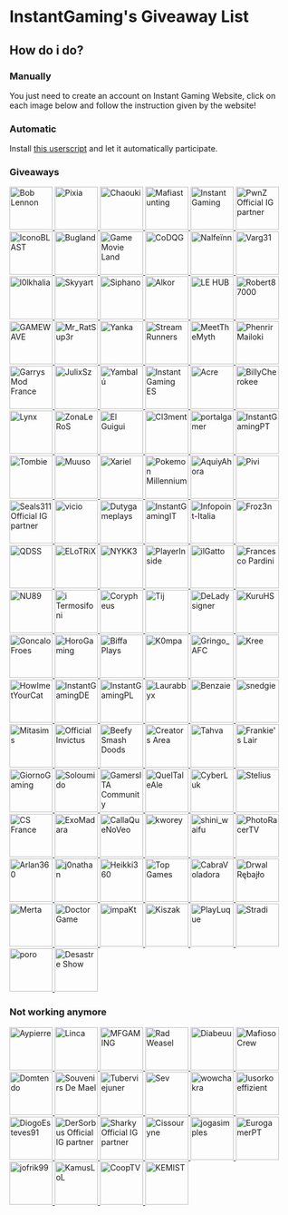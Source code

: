 # InstantGaming's Giveaway List

## How do i do?

### Manually

You just need to create an account on Instant Gaming Website, click on each image below and follow the instruction given by the website!

### Automatic

Install [this userscript](https://github.com/enzomtpYT/InstantGaming-Giveaway-AutoParticipate) and let it automatically participate.

### Giveaways

<p id="giveaways" align="left">
    <a class="giveaway" href="https://www.instant-gaming.com/fr/giveaway/BOBLENNON?igr=enzomtp" target="_blank" rel="noreferrer">
        <img src="https://gaming-cdn.com/images/avatars/12254287-1660306272.jpg" alt="Bob Lennon" width="76" height="76" />
    </a> 
    <a class="giveaway" href="https://www.instant-gaming.com/fr/giveaway/PIXIA?igr=enzomtp" target="_blank" rel="noreferrer">
        <img src="https://gaming-cdn.com/images/avatars/7831487-1561130856.jpg" alt="Pixia" width="76" height="76" />
    </a> 
    <a class="giveaway" href="https://www.instant-gaming.com/fr/giveaway/chaouki?igr=enzomtp" target="_blank" rel="noreferrer">
        <img src="https://gaming-cdn.com/images/avatars/336149-1646325089.jpg" alt="Chaouki" width="76" height="76" />
    </a> 
    <a class="giveaway" href="https://www.instant-gaming.com/fr/giveaway/MAFIASTUNTING?igr=enzomtp" target="_blank" rel="noreferrer">
        <img src="https://gaming-cdn.com/images/avatars/11592735-1594039464.jpg" alt="Mafiastunting" width="76" height="76" />
    </a>
    <a class="giveaway" href="https://www.instant-gaming.com/fr/giveaway/INSTANTGAMING?igr=enzomtp" target="_blank" rel="noreferrer">
        <img src="https://gaming-cdn.com/images/avatars/2700115-1546959181.jpg" alt="Instant Gaming" width="76" height="76" />
    </a> 
    <a class="giveaway" href="https://www.instant-gaming.com/fr/giveaway/SUPREMELEADER?igr=enzomtp" target="_blank" rel="noreferrer">
        <img src="https://gaming-cdn.com/images/avatars/1716955-1681777192.jpg" alt="PwnZ Official IG partner" width="76" height="76" />
    </a> 
    <a class="giveaway" href="https://www.instant-gaming.com/fr/giveaway/ICONOBLAST?igr=enzomtp" target="_blank" rel="noreferrer">
        <img src="https://gaming-cdn.com/images/avatars/173704-1571080323.jpg" alt="IconoBLAST" width="76" height="76" />
    </a> 
    <a class="giveaway" href="https://www.instant-gaming.com/fr/giveaway/bugland?igr=enzomtp" target="_blank" rel="noreferrer">
        <img src="https://gaming-cdn.com/images/avatars/3009082-1540312665.jpg" alt="Bugland" width="76" height="76" />
    </a> 
    <a class="giveaway" href="https://www.instant-gaming.com/fr/giveaway/GAMEMOVIELAND?igr=enzomtp" target="_blank" rel="noreferrer">
        <img src="https://gaming-cdn.com/images/avatars/170629-1547987125.jpg" alt="Game Movie Land" width="76" height="76" />
    </a> 
    <a class="giveaway" href="https://www.instant-gaming.com/fr/giveaway/CODQG?igr=enzomtp" target="_blank" rel="noreferrer">
        <img src="https://gaming-cdn.com/images/avatars/452863-1561392211.jpg" alt="CoDQG" width="76" height="76" />
    </a> 
    <a class="giveaway" href="https://www.instant-gaming.com/fr/giveaway/NALFEINN?igr=enzomtp" target="_blank" rel="noreferrer">
        <img src="https://gaming-cdn.com/images/avatars/2210688-1649113160.jpg" alt="Nalfeïnn" width="76" height="76" />
    </a> 
    <a class="giveaway" href="https://www.instant-gaming.com/fr/giveaway/VARG?igr=enzomtp" target="_blank" rel="noreferrer">
        <img src="https://gaming-cdn.com/images/avatars/5518320-1553640087.jpg" alt="Varg31" width="76" height="76" />
    </a> 
    <a class="giveaway" href="https://www.instant-gaming.com/fr/giveaway/L0LKHALIA?igr=enzomtp" target="_blank" rel="noreferrer">
        <img src="https://gaming-cdn.com/images/avatars/4967993-1592414336.jpg" alt="l0lkhalia" width="76" height="76" />
    </a> 
    <a class="giveaway" href="https://www.instant-gaming.com/fr/giveaway/skyyart?igr=enzomtp" target="_blank" rel="noreferrer">
        <img src="https://gaming-cdn.com/images/avatars/8099122-1564755224.jpg" alt="Skyyart" width="76" height="76" />
    </a> 
    <a class="giveaway" href="https://www.instant-gaming.com/fr/giveaway/SIPHANO?igr=enzomtp" target="_blank" rel="noreferrer">
        <img src="https://gaming-cdn.com/images/avatars/11592640-1594134353.jpg" alt="Siphano" width="76" height="76" />
    </a> 
    <a class="giveaway" href="https://www.instant-gaming.com/fr/giveaway/ALKOR?igr=enzomtp" target="_blank" rel="noreferrer">
        <img src="https://gaming-cdn.com/images/avatars/4684425-1617274240.jpg" alt="Alkor" width="76" height="76" />
    </a> 
    <a class="giveaway" href="https://www.instant-gaming.com/fr/giveaway/SEGMENT?igr=enzomtp" target="_blank" rel="noreferrer">
        <img src="https://gaming-cdn.com/images/avatars/14447951-1677748902.jpg" alt="LE HUB" width="76" height="76" />
    </a> 
    <a class="giveaway" href="https://www.instant-gaming.com/fr/giveaway/ROBERT?igr=enzomtp" target="_blank" rel="noreferrer">
        <img src="https://gaming-cdn.com/images/avatars/765860-1527847205.jpg" alt="Robert87000" width="76" height="76" />
    </a> 
    <a class="giveaway" href="https://www.instant-gaming.com/fr/giveaway/GAMEWAVE?igr=enzomtp" target="_blank" rel="noreferrer">
        <img src="https://gaming-cdn.com/images/avatars/3297504-1554723487.jpg" alt="GAMEWAVE" width="76" height="76" />
    </a> 
    <a class="giveaway" href="https://www.instant-gaming.com/fr/giveaway/RATSUPER?igr=enzomtp" target="_blank" rel="noreferrer">
        <img src="https://gaming-cdn.com/images/avatars/162664-1527173086.jpg" alt="Mr_RatSup3r" width="76" height="76" />
    </a> 
    <a class="giveaway" href="https://www.instant-gaming.com/fr/giveaway/YANKA?igr=enzomtp" target="_blank" rel="noreferrer">
        <img src="https://gaming-cdn.com/images/avatars/17791717-1684537536.jpg" alt="Yanka" width="76" height="76" />
    </a> 
    <a class="giveaway" href="https://www.instant-gaming.com/fr/giveaway/STREAMRUNNERS?igr=enzomtp" target="_blank" rel="noreferrer">
        <img src="https://gaming-cdn.com/images/avatars/15530490-1634564097.jpg" alt="StreamRunners" width="76" height="76" />
    </a> 
    <a class="giveaway" href="https://www.instant-gaming.com/fr/giveaway/MeetTheMyth?igr=enzomtp" target="_blank" rel="noreferrer">
        <img src="https://gaming-cdn.com/images/avatars/911134-1650630244.jpg" alt="MeetTheMyth" width="76" height="76" />
    </a> 
    <a class="giveaway" href="https://www.instant-gaming.com/fr/giveaway/PHENRIR?igr=enzomtp" target="_blank" rel="noreferrer">
        <img src="https://gaming-cdn.com/images/avatars/16050488-1638352180.jpg" alt="Phenrir Mailoki" width="76" height="76" />
    </a> 
    <a class="giveaway" href="https://www.instant-gaming.com/fr/giveaway/GMODFR?igr=enzomtp" target="_blank" rel="noreferrer">
        <img src="https://gaming-cdn.com/images/avatars/15499812-1646775114.jpg" alt="Garrys Mod France" width="76" height="76" />
    </a> 
    <a class="giveaway" href="https://www.instant-gaming.com/fr/giveaway/JULIXSZ?igr=enzomtp" target="_blank" rel="noreferrer">
        <img src="https://gaming-cdn.com/images/avatars/17310739-1649259316.jpg" alt="JulixSz" width="76" height="76" />
    </a> 
    <a class="giveaway" href="https://www.instant-gaming.com/fr/giveaway/YAMBALU?igr=enzomtp" target="_blank" rel="noreferrer">
        <img src="https://gaming-cdn.com/images/avatars/1299958-1667123766.jpg" alt="Yambalú" width="76" height="76" />
    </a> 
    <a class="giveaway" href="https://www.instant-gaming.com/fr/giveaway/INSTANTGAMINGES?igr=enzomtp" target="_blank" rel="noreferrer">
        <img src="https://gaming-cdn.com/images/avatars/825485-1683532505.jpg" alt="Instant Gaming ES" width="76" height="76" />
    </a> 
    <a class="giveaway" href="https://www.instant-gaming.com/fr/giveaway/ACRE?igr=enzomtp" target="_blank" rel="noreferrer">
        <img src="https://gaming-cdn.com/images/avatars/2550652-1614044439.jpg" alt="Acre" width="76" height="76" />
    </a> 
    <a class="giveaway" href="https://www.instant-gaming.com/fr/giveaway/BILLYCHEROKEE?igr=enzomtp" target="_blank" rel="noreferrer">
        <img src="https://gaming-cdn.com/images/avatars/2072378-1604485229.jpg" alt="BillyCherokee" width="76" height="76" />
    </a> 
    <a class="giveaway" href="https://www.instant-gaming.com/fr/giveaway/LYNX?igr=enzomtp" target="_blank" rel="noreferrer">
        <img src="https://gaming-cdn.com/images/avatars/2437583-1659723926.jpg" alt="Lynx" width="76" height="76" />
    </a> 
    <a class="giveaway" href="https://www.instant-gaming.com/fr/giveaway/ZONALEROS?igr=enzomtp" target="_blank" rel="noreferrer">
        <img src="https://gaming-cdn.com/images/avatars/13745456-1614222765.jpg" alt="ZonaLeRoS" width="76" height="76" />
    </a> 
    <a class="giveaway" href="https://www.instant-gaming.com/fr/giveaway/GUIGUI?igr=enzomtp" target="_blank" rel="noreferrer">
        <img src="https://gaming-cdn.com/images/avatars/262337-1647999658.jpg" alt="El Guigui" width="76" height="76" />
    </a> 
    <a class="giveaway" href="https://www.instant-gaming.com/fr/giveaway/PORAID?igr=enzomtp" target="_blank" rel="noreferrer">
        <img src="https://gaming-cdn.com/images/avatars/5324059-1634130045.jpg" alt="Cl3ment" width="76" height="76" />
    </a> 
    <a class="giveaway" href="https://www.instant-gaming.com/fr/giveaway/PORTALGAMER?igr=enzomtp" target="_blank" rel="noreferrer">
        <img src="https://gaming-cdn.com/images/avatars/14576258-1649363215.jpg" alt="portalgamer" width="76" height="76" />
    </a> 
    <a class="giveaway" href="https://www.instant-gaming.com/fr/giveaway/INSTANTGAMINGPT?igr=enzomtp" target="_blank" rel="noreferrer">
        <img src="https://gaming-cdn.com/images/avatars/16693760-1689603180.jpg" alt="InstantGamingPT" width="76" height="76" />
    </a> 
    <a class="giveaway" href="https://www.instant-gaming.com/fr/giveaway/TOMBIE?igr=enzomtp" target="_blank" rel="noreferrer">
        <img src="https://gaming-cdn.com/images/avatars/7276237-1585753188.jpg" alt="Tombie" width="76" height="76" />
    </a> 
    <a class="giveaway" href="https://www.instant-gaming.com/fr/giveaway/muusoo?igr=enzomtp" target="_blank" rel="noreferrer">
        <img src="https://gaming-cdn.com/images/avatars/6107700-1630593332.jpg" alt="Muuso" width="76" height="76" />
    </a> 
    <a class="giveaway" href="https://www.instant-gaming.com/fr/giveaway/xariel?igr=enzomtp" target="_blank" rel="noreferrer">
        <img src="https://gaming-cdn.com/images/avatars/767265-1595434670.jpg" alt="Xariel" width="76" height="76" />
    </a> 
    <a class="giveaway" href="https://www.instant-gaming.com/fr/giveaway/POKEMONMILLENNIUM?igr=enzomtp" target="_blank" rel="noreferrer">
        <img src="https://gaming-cdn.com/images/avatars/8857101-1582127081.jpg" alt="Pokemon Millennium" width="76" height="76"/>
    </a>
    <a class="giveaway" href="https://www.instant-gaming.com/fr/giveaway/AQUIYAHORA?igr=enzomtp" target="_blank" rel="noreferrer">
        <img src="https://gaming-cdn.com/images/avatars/5219782-1581748271.jpg" alt="AquiyAhora" width="76" height="76" />
    </a> 
    <a class="giveaway" href="https://www.instant-gaming.com/fr/giveaway/PIVI?igr=enzomtp" target="_blank" rel="noreferrer">
        <img src="https://gaming-cdn.com/images/avatars/8850456-1573572198.jpg" alt="Pivi" width="76" height="76" />
    </a> 
    <a class="giveaway" href="https://www.instant-gaming.com/fr/giveaway/Seals311?igr=enzomtp" target="_blank" rel="noreferrer">
        <img src="https://gaming-cdn.com/images/avatars/3502745-1617900174.jpg" alt="Seals311 Official IG partner" width="76" height="76" />
    </a> 
    <a class="giveaway" href="https://www.instant-gaming.com/fr/giveaway/vicio?igr=enzomtp" target="_blank" rel="noreferrer">
        <img src="https://gaming-cdn.com/images/avatars/881499-1523615431.jpg" alt="vicio" width="76" height="76" />
    </a> 
    <a class="giveaway" href="https://www.instant-gaming.com/fr/giveaway/dutygameplays?igr=enzomtp" target="_blank" rel="noreferrer">
        <img src="https://gaming-cdn.com/images/avatars/3848254-1561022824.jpg" alt="Dutygameplays" width="76" height="76" />
    </a> 
    <a class="giveaway" href="https://www.instant-gaming.com/fr/giveaway/INSTANTGAMINGITALIA?igr=enzomtp" target="_blank" rel="noreferrer">
        <img src="https://gaming-cdn.com/images/avatars/7534356-1687868492.jpg" alt="InstantGamingIT" width="76" height="76" />
    </a> 
    <a class="giveaway" href="https://www.instant-gaming.com/fr/giveaway/INFOPOINT-ITALIA?igr=enzomtp" target="_blank" rel="noreferrer">
        <img src="https://gaming-cdn.com/images/avatars/5022391-1620639580.jpg" alt="Infopoint-Italia" width="76" height="76" />
    </a> 
    <a class="giveaway" href="https://www.instant-gaming.com/fr/giveaway/FROZ3N?igr=enzomtp" target="_blank" rel="noreferrer">
        <img src="https://gaming-cdn.com/images/avatars/1016668-1682448159.jpg" alt="Froz3n" width="76" height="76" />
    </a> 
    <a class="giveaway" href="https://www.instant-gaming.com/fr/giveaway/QDSS?igr=enzomtp" target="_blank" rel="noreferrer">
        <img src="https://gaming-cdn.com/images/avatars/8851878-1587464483.jpg" alt="QDSS" width="76" height="76" />
    </a> 
    <a class="giveaway" href="https://www.instant-gaming.com/fr/giveaway/ELOTRIX?igr=enzomtp" target="_blank" rel="noreferrer">
        <img src="https://gaming-cdn.com/images/avatars/9351061-1578514985.jpg" alt="ELoTRiX" width="76" height="76" />
    </a> 
    <a class="giveaway" href="https://www.instant-gaming.com/fr/giveaway/NYKK3?igr=enzomtp" target="_blank" rel="noreferrer">
        <img src="https://gaming-cdn.com/images/avatars/560668-1500305390.jpg" alt="NYKK3" width="76" height="76" />
    </a> 
    <a class="giveaway" href="https://www.instant-gaming.com/fr/giveaway/PLAYERINSIDE?igr=enzomtp" target="_blank" rel="noreferrer">
        <img src="https://gaming-cdn.com/images/avatars/1115181-1694833323.jpg" alt="PlayerInside" width="76" height="76" />
    </a> 
    <a class="giveaway" href="https://www.instant-gaming.com/fr/giveaway/ILGATTOSULTUBO?igr=enzomtp" target="_blank" rel="noreferrer">
        <img src="https://gaming-cdn.com/images/avatars/539151-1690300630.jpg" alt="ilGatto" width="76" height="76" />
    </a> 
    <a class="giveaway" href="https://www.instant-gaming.com/fr/giveaway/FRANCESCOPARDINI?igr=enzomtp" target="_blank" rel="noreferrer">
        <img src="https://gaming-cdn.com/images/avatars/9461224-1581008870.jpg" alt="Francesco Pardini" width="76" height="76" />
    </a> 
    <a class="giveaway" href="https://www.instant-gaming.com/fr/giveaway/NU89?igr=enzomtp" target="_blank" rel="noreferrer">
        <img src="https://gaming-cdn.com/images/avatars/3123668-1636629261.jpg" alt="NU89" width="76" height="76" />
    </a> 
    <a class="giveaway" href="https://www.instant-gaming.com/fr/giveaway/ITERMOSIFONI?igr=enzomtp" target="_blank" rel="noreferrer">
        <img src="https://gaming-cdn.com/images/avatars/811973-1557938063.jpg" alt="i Termosifoni" width="76" height="76" />
    </a>
    <a class="giveaway" href="https://www.instant-gaming.com/fr/giveaway/CORYPHEUS?igr=enzomtp" target="_blank" rel="noreferrer">
        <img src="https://gaming-cdn.com/images/avatars/15398397-1632480753.jpg" alt="Corypheus" width="76" height="76" />
    </a> 
    <a class="giveaway" href="https://www.instant-gaming.com/fr/giveaway/THETJI?igr=enzomtp" target="_blank" rel="noreferrer">
        <img src="https://gaming-cdn.com/images/avatars/17123566-1647950384.jpg" alt="Tij" width="76" height="76" />
    </a> 
    <a class="giveaway" href="https://www.instant-gaming.com/fr/giveaway/deladysigner?igr=enzomtp" target="_blank" rel="noreferrer">
        <img src="https://gaming-cdn.com/images/avatars/7761723-1615476784.jpg" alt="DeLadysigner" width="76" height="76" />
    </a> 
    <a class="giveaway" href="https://www.instant-gaming.com/fr/giveaway/KURU?igr=enzomtp" target="_blank" rel="noreferrer">
        <img src="https://gaming-cdn.com/images/avatars/8991415-1574995082.jpg" alt="KuruHS" width="76" height="76" />
    </a> 
    <a class="giveaway" href="https://www.instant-gaming.com/fr/giveaway/GONCALOFROES?igr=enzomtp" target="_blank" rel="noreferrer">
        <img src="https://gaming-cdn.com/images/avatars/15389337-1659363715.jpg" alt="GoncaloFroes" width="76" height="76" />
    </a> 
    <a class="giveaway" href="https://www.instant-gaming.com/fr/giveaway/HOROKUSSA?igr=enzomtp" target="_blank" rel="noreferrer">
        <img src="https://gaming-cdn.com/images/avatars/6407964-1698913270.jpg" alt="HoroGaming" width="76" height="76" />
    </a> 
    <a class="giveaway" href="https://www.instant-gaming.com/fr/giveaway/biffa?igr=enzomtp" target="_blank" rel="noreferrer">
        <img src="https://gaming-cdn.com/images/avatars/21867230-1698315461.jpg" alt="Biffa Plays" width="76" height="76" />
    </a> 
    <a class="giveaway" href="https://www.instant-gaming.com/fr/giveaway/K0MPA?igr=enzomtp" target="_blank" rel="noreferrer">
        <img src="https://gaming-cdn.com/images/avatars/17310536-1649317648.jpg" alt="K0mpa" width="76" height="76" />
    </a> 
    <a class="giveaway" href="https://www.instant-gaming.com/fr/giveaway/gringo_afc?igr=enzomtp" target="_blank" rel="noreferrer">
        <img src="https://gaming-cdn.com/images/avatars/22129526-1698161352.jpg" alt="Gringo_AFC" width="76" height="76" />
    </a> 
    <a class="giveaway" href="https://www.instant-gaming.com/fr/giveaway/kree?igr=enzomtp" target="_blank" rel="noreferrer">
        <img src="https://gaming-cdn.com/images/avatars/21152867-1689094777.jpg" alt="Kree" width="76" height="76" />
    </a> 
    <a class="giveaway" href="https://www.instant-gaming.com/fr/giveaway/howimetyourcat?igr=enzomtp" target="_blank" rel="noreferrer">
        <img src="https://gaming-cdn.com/images/avatars/2761556-1681806334.jpg" alt="HowImetYourCat" width="76" height="76" />
    </a> 
    <a class="giveaway" href="https://www.instant-gaming.com/fr/giveaway/instantgamingde?igr=enzomtp" target="_blank" rel="noreferrer">
        <img src="https://gaming-cdn.com/images/avatars/2700115-1699892940.jpg" alt="InstantGamingDE" width="76" height="76" />
    </a> 
    <a class="giveaway" href="https://www.instant-gaming.com/fr/giveaway/INSTANTGAMINGPL?igr=enzomtp" target="_blank" rel="noreferrer">
        <img src="https://gaming-cdn.com/images/avatars/2700115-1699892940.jpg" alt="InstantGamingPL" width="76" height="76" />
    </a> 
    <a class="giveaway" href="https://www.instant-gaming.com/fr/giveaway/laurabbyx?igr=enzomtp" target="_blank" rel="noreferrer">
        <img src="https://gaming-cdn.com/images/avatars/23659673-1710786509.jpg" alt="Laurabbyx" width="76" height="76" />
    </a> 
    <a class="giveaway" href="https://www.instant-gaming.com/fr/giveaway/benzaie?igr=enzomtp" target="_blank" rel="noreferrer">
        <img src="https://gaming-cdn.com/images/avatars/22690348-1706715875.jpg" alt="Benzaie" width="76" height="76" />
    </a> 
    <a class="giveaway" href="https://www.instant-gaming.com/en/giveaway/snedgie?igr=enzomtp" target="_blank" rel="noreferrer">
        <img src="https://gaming-cdn.com/images/avatars/23507458-1709662317.jpg" alt="snedgie" width="76" height="76" />
    </a> 
    <a class="giveaway" href="https://www.instant-gaming.com/en/giveaway/mitasims?igr=enzomtp" target="_blank" rel="noreferrer">
        <img src="https://gaming-cdn.com/images/avatars/20860359-1685554038.jpg" alt="Mitasims" width="76" height="76" />
    </a>
    <a class="giveaway" href="https://www.instant-gaming.com/en/giveaway/officialinvictus?igr=enzomtp" target="_blank" rel="noreferrer">
        <img src="https://gaming-cdn.com/images/avatars/21241269-1689851267.jpg" alt="Official Invictus" width="76" height="76" />
    </a>
    <a class="giveaway" href="https://www.instant-gaming.com/en/giveaway/beefysmashdoods?igr=enzomtp" target="_blank" rel="noreferrer">
        <img src="https://gaming-cdn.com/images/avatars/23538384-1709550106.jpg" alt="Beefy Smash Doods" width="76" height="76" />
    </a>
    <a class="giveaway" href="https://www.instant-gaming.com/fr/giveaway/GCA?igr=enzomtp" target="_blank" rel="noreferrer">
        <img src="https://gaming-cdn.com/images/avatars/3773947-1698238052.jpg" alt="Creators Area" width="76" height="76" />
    </a>
    <a class="giveaway" href="https://www.instant-gaming.com/it/giveaway/tahva?igr=enzomtp" target="_blank" rel="noreferrer">
        <img src="https://gaming-cdn.com/images/avatars/10646155-1708975800.jpg" alt="Tahva" width="76" height="76" />
    </a>
    <a class="giveaway" href="https://www.instant-gaming.com/it/giveaway/frankieslair?igr=enzomtp" target="_blank" rel="noreferrer">
        <img src="https://gaming-cdn.com/images/avatars/23820479-1712567596.jpg" alt="Frankie's Lair" width="76" height="76" />
    </a>
    <a class="giveaway" href="https://www.instant-gaming.com/it/giveaway/GIORNOGAMING?igr=enzomtp" target="_blank" rel="noreferrer">
        <img src="https://gaming-cdn.com/images/avatars/4011018-1561985872.jpg" alt="GiornoGaming" width="76" height="76" />
    </a>
    <a class="giveaway" href="https://www.instant-gaming.com/it/giveaway/SOLOUMIDO?igr=enzomtp" target="_blank" rel="noreferrer">
        <img src="https://gaming-cdn.com/images/avatars/12543134-1662069422.jpg" alt="Soloumido" width="76" height="76" />
    </a>
    <a class="giveaway" href="https://www.instant-gaming.com/it/giveaway/GAMERSITACOMMUNITY?igr=enzomtp" target="_blank" rel="noreferrer">
        <img src="https://gaming-cdn.com/images/avatars/11758153-1595930018.jpg" alt="GamersITA Community" width="76" height="76" />
    </a>
    <a class="giveaway" href="https://www.instant-gaming.com/it/giveaway/queltaleale?igr=enzomtp" target="_blank" rel="noreferrer">
        <img src="https://gaming-cdn.com/images/avatars/857289-1687160343.jpg" alt="QuelTaleAle" width="76" height="76" />
    </a>
    <a class="giveaway" href="https://www.instant-gaming.com/it/giveaway/CYBERLUK?igr=enzomtp" target="_blank" rel="noreferrer">
        <img src="https://gaming-cdn.com/images/avatars/9983452-1617873810.jpg" alt="CyberLuk" width="76" height="76" />
    </a>
    <a class="giveaway" href="https://www.instant-gaming.com/fr/giveaway/STELIUS?igr=enzomtp" target="_blank" rel="noreferrer">
        <img src="https://gaming-cdn.com/images/avatars/6294915-1637162339.jpg" alt="Stelius" width="76" height="76" />
    </a>
    <a class="giveaway" href="https://www.instant-gaming.com/fr/giveaway/CSGOFR?igr=enzomtp" target="_blank" rel="noreferrer">
        <img src="https://gaming-cdn.com/images/avatars/1994535-1695849965.jpg" alt="CS France" width="76" height="76" />
    </a>
    <a class="giveaway" href="https://www.instant-gaming.com/fr/giveaway/EXOMADARA?igr=enzomtp" target="_blank" rel="noreferrer">
        <img src="https://gaming-cdn.com/images/avatars/859995-1693223960.jpg" alt="ExoMadara" width="76" height="76" />
    </a>
    <a class="giveaway" href="https://www.instant-gaming.com/es/giveaway/CALLAQUENOVEO?igr=enzomtp" target="_blank" rel="noreferrer">
        <img src="https://gaming-cdn.com/images/avatars/18994389-1692445235.jpg" alt="CallaQueNoVeo" width="76" height="76" />
    </a>
    <a class="giveaway" href="https://www.instant-gaming.com/pt/giveaway/KWOREY?igr=enzomtp" target="_blank" rel="noreferrer">
        <img src="https://gaming-cdn.com/images/avatars/1599623-1603853393.jpg" alt="kworey" width="76" height="76" />
    </a>
    <a class="giveaway" href="https://www.instant-gaming.com/pl/giveaway/shiniwaifu?igr=enzomtp" target="_blank" rel="noreferrer">
        <img src="https://gaming-cdn.com/images/avatars/23961129-1715698096.jpg" alt="shini_waifu" width="76" height="76" />
    </a>
    <a class="giveaway" href="https://www.instant-gaming.com/es/giveaway/PHOTORACERTV?igr=enzomtp" target="_blank" rel="noreferrer">
        <img src="https://gaming-cdn.com/images/avatars/11519077-1621966067.jpg" alt="PhotoRacerTV" width="76" height="76" />
    </a>
    <a class="giveaway" href="https://www.instant-gaming.com/es/giveaway/ARLAN360?igr=enzomtp" target="_blank" rel="noreferrer">
        <img src="https://gaming-cdn.com/images/avatars/19166590-1670176579.jpg" alt="Arlan360" width="76" height="76" />
    </a>
    <a class="giveaway" href="https://www.instant-gaming.com/fr/giveaway/j0nathan?igr=enzomtp" target="_blank" rel="noreferrer">
        <img src="https://gaming-cdn.com/images/avatars/32491-1612461730.jpg" alt="j0nathan" width="76" height="76" />
    </a>
    <a class="giveaway" href="https://www.instant-gaming.com/es/giveaway/HEIKKI360?igr=enzomtp" target="_blank" rel="noreferrer">
        <img src="https://gaming-cdn.com/images/avatars/7276336-1553876546.jpg" alt="Heikki360" width="76" height="76" />
    </a>
    <a class="giveaway" href="https://www.instant-gaming.com/it/giveaway/topgames?igr=enzomtp" target="_blank" rel="noreferrer">
        <img src="https://gaming-cdn.com/images/avatars/3694635-1636126807.jpg" alt="Top Games" width="76" height="76" />
    </a>
    <a class="giveaway" href="https://www.instant-gaming.com/es/giveaway/CABRAVOLADORA?igr=enzomtp" target="_blank" rel="noreferrer">
        <img src="https://gaming-cdn.com/images/avatars/367168-1463061235.jpg" alt="CabraVoladora" width="76" height="76" />
    </a>
    <a class="giveaway" href="https://www.instant-gaming.com/pl/giveaway/DRWAL?igr=enzomtp" target="_blank" rel="noreferrer">
        <img src="https://gaming-cdn.com/images/avatars/16373643-1644843063.jpg" alt="Drwal Rębajło" width="76" height="76" />
    </a>
    <a class="giveaway" href="https://www.instant-gaming.com/pl/giveaway/MERTA?igr=enzomtp" target="_blank" rel="noreferrer">
        <img src="https://gaming-cdn.com/images/avatars/16704111-1643815283.jpg" alt="Merta" width="76" height="76" />
    </a>
    <a class="giveaway" href="https://www.instant-gaming.com/it/giveaway/doctorgame?igr=enzomtp" target="_blank" rel="noreferrer">
        <img src="https://gaming-cdn.com/images/avatars/23916965-1713908032.jpg" alt="Doctor Game" width="76" height="76" />
    </a>
    <a class="giveaway" href="https://www.instant-gaming.com/en/giveaway/IMPAKT?igr=enzomtp" target="_blank" rel="noreferrer">
        <img src="https://gaming-cdn.com/images/avatars/9828884-1649672897.jpg" alt="impaKt" width="76" height="76" />
    </a>
    <a class="giveaway" href="https://www.instant-gaming.com/pl/giveaway/kiszak?igr=enzomtp" target="_blank" rel="noreferrer">
        <img src="https://gaming-cdn.com/images/avatars/16472848-1693834365.jpg" alt="Kiszak" width="76" height="76" />
    </a>
    <a class="giveaway" href="https://www.instant-gaming.com/pt/giveaway/playluque?igr=enzomtp" target="_blank" rel="noreferrer">
        <img src="https://gaming-cdn.com/images/avatars/21036547-1687441412.jpg" alt="PlayLuque" width="76" height="76" />
    </a>
    <a class="giveaway" href="https://www.instant-gaming.com/es/giveaway/STRADI?igr=enzomtp" target="_blank" rel="noreferrer">
        <img src="https://gaming-cdn.com/images/avatars/2544880-1691670477.jpg" alt="Stradi" width="76" height="76" />
    </a>
    <a class="giveaway" href="https://www.instant-gaming.com/it/giveaway/poro?igr=enzomtp" target="_blank" rel="noreferrer">
        <img src="https://gaming-cdn.com/images/avatars/24150014-1715595420.jpg" alt="poro" width="76" height="76" />
    </a>
    <a class="giveaway" href="https://www.instant-gaming.com/fr/giveaway/DESASTRESHOW?igr=enzomtp" target="_blank" rel="noreferrer">
        <img src="https://gaming-cdn.com/images/avatars/1897045-1617093992.jpg" alt="Desastre Show" width="76" height="76" />
    </a>
</p>

### Not working anymore

<p align="left">
    <a class="giveaway" href="https://www.instant-gaming.com/fr/giveaway/AYPIERRE?igr=enzomtp" target="_blank" rel="noreferrer">
        <img src="https://gaming-cdn.com/images/avatars/11592592-1594037728.jpg" alt="Aypierre" width="76" height="76" />
    </a>
    <a class="giveaway" href="https://www.instant-gaming.com/fr/giveaway/linca?igr=enzomtp" target="_blank" rel="noreferrer">
        <img src="https://gaming-cdn.com/images/avatars/19908306-1688124711.jpg" alt="Linca" width="76" height="76" />
    </a>
    <a class="giveaway" href="https://www.instant-gaming.com/fr/giveaway/MFGAMING?igr=enzomtp" target="_blank" rel="noreferrer">
        <img src="https://gaming-cdn.com/images/avatars/17307721-1649242244.jpg" alt="MFGAMING" width="76" height="76" />
    </a>
    <a class="giveaway" href="https://www.instant-gaming.com/fr/giveaway/RADWEASEL?igr=enzomtp" target="_blank" rel="noreferrer">
        <img src="https://gaming-cdn.com/images/avatars/1963208-1580302628.jpg" alt="Rad Weasel" width="76" height="76" />
    </a> 
        <a class="giveaway" href="https://www.instant-gaming.com/fr/giveaway/DIABEUU?igr=enzomtp" target="_blank" rel="noreferrer">
        <img src="https://gaming-cdn.com/images/avatars/16462243-1641829012.jpg" alt="Diabeuu" width="76" height="76" />
    </a> 
    <a class="giveaway" href="https://www.instant-gaming.com/fr/giveaway/MAFIOSOCREW?igr=enzomtp" target="_blank" rel="noreferrer">
        <img src="https://gaming-cdn.com/images/avatars/11440112-1623919337.jpg" alt="Mafioso Crew" width="76" height="76" />
    </a> 
    <a class="giveaway" href="https://www.instant-gaming.com/fr/giveaway/domtendo?igr=enzomtp" target="_blank" rel="noreferrer">
        <img src="https://gaming-cdn.com/images/avatars/12234229-1675198346.jpg" alt="Domtendo" width="76" height="76" />
    </a>
    <a class="giveaway" href="https://www.instant-gaming.com/fr/giveaway/souvenirsdemael?igr=enzomtp" target="_blank" rel="noreferrer">
        <img src="https://gaming-cdn.com/images/avatars/2274022-1700917198.jpg" alt="Souvenirs De Mael" width="76" height="76" />
    </a>
    <a class="giveaway" href="https://www.instant-gaming.com/fr/giveaway/TUBERVIEJUNER?igr=enzomtp" target="_blank" rel="noreferrer">
        <img src="https://gaming-cdn.com/images/avatars/9996845-1664208358.jpg" alt="Tuberviejuner" width="76" height="76" />
    </a> 
    <a class="giveaway" href="https://www.instant-gaming.com/fr/giveaway/SEV?igr=enzomtp" target="_blank" rel="noreferrer">
        <img src="https://gaming-cdn.com/images/avatars/10224464-1585925716.jpg" alt="Sev" width="76" height="76" />
    </a> 
    <a class="giveaway" href="https://www.instant-gaming.com/fr/giveaway/PYPGAMERS?igr=enzomtp" target="_blank" rel="noreferrer">
        <img src="https://gaming-cdn.com/images/avatars/5175892-1523989408.jpg" alt="wowchakra" width="76" height="76" />
    </a> 
    <a class="giveaway" href="https://www.instant-gaming.com/fr/giveaway/LUSORKOEFFIZIENT?igr=enzomtp" target="_blank" rel="noreferrer">
        <img src="https://gaming-cdn.com/images/avatars/8124578-1565266897.jpg" alt="lusorkoeffizient" width="76" height="76" />
    </a> 
    <a class="giveaway" href="https://www.instant-gaming.com/fr/giveaway/DIOGOESTEVES?igr=enzomtp" target="_blank" rel="noreferrer">
        <img src="https://gaming-cdn.com/images/avatars/15100457-1629461201.jpg" alt="DiogoEsteves91" width="76" height="76" />
    </a> 
    <a class="giveaway" href="https://www.instant-gaming.com/fr/giveaway/DERSORBUS?igr=enzomtp" target="_blank" rel="noreferrer">
        <img src="https://gaming-cdn.com/images/avatars/8739832-1572541038.jpg" alt="DerSorbus Official IG partner" width="76" height="76" />
    </a> 
    <a class="giveaway" href="https://www.instant-gaming.com/fr/giveaway/sharky?igr=enzomtp" target="_blank" rel="noreferrer">
        <img src="https://gaming-cdn.com/images/avatars/5230971-1677019101.jpg" alt="Sharky Official IG partner" width="76" height="76" />
    </a> 
    <a class="giveaway" href="https://www.instant-gaming.com/fr/giveaway/cissouryne?igr=enzomtp" target="_blank" rel="noreferrer">
        <img src="https://gaming-cdn.com/images/avatars/7984380-1676733343.jpg" alt="Cissouryne" width="76" height="76" />
    </a> 
    <a class="giveaway" href="https://www.instant-gaming.com/fr/giveaway/JOGASIMPLES?igr=enzomtp" target="_blank" rel="noreferrer">
        <img src="https://gaming-cdn.com/images/avatars/4910326-1659026696.jpg" alt="jogasimples" width="76" height="76" />
    </a> 
    <a class="giveaway" href="https://www.instant-gaming.com/fr/giveaway/EUROGAMERPT?igr=enzomtp" target="_blank" rel="noreferrer">
        <img src="https://gaming-cdn.com/images/avatars/17661741-1655123091.jpg" alt="EurogamerPT" width="76" height="76" />
    </a> 
    <a class="giveaway" href="https://www.instant-gaming.com/fr/giveaway/JOFRIK99?igr=enzomtp" target="_blank" rel="noreferrer">
        <img src="https://gaming-cdn.com/images/avatars/16861995-1676462477.jpg" alt="jofrik99" width="76" height="76" />
    </a> 
    <a class="giveaway" href="https://www.instant-gaming.com/fr/giveaway/KAMUSLOL?igr=enzomtp" target="_blank" rel="noreferrer">
        <img src="https://gaming-cdn.com/images/avatars/15057103-1651783439.jpg" alt="KamusLoL" width="76" height="76" />
    </a> 
    <a class="giveaway" href="https://www.instant-gaming.com/it/giveaway/cooptv?igr=enzomtp" target="_blank" rel="noreferrer">
        <img src="https://gaming-cdn.com/themes/igv2/images/avatar2.svg" alt="CoopTV" width="76" height="76" />
    </a>
    <a class="giveaway" href="https://www.instant-gaming.com/fr/giveaway/kemist?igr=enzomtp" target="_blank" rel="noreferrer">
        <img src="https://gaming-cdn.com/images/avatars/7994803-1650052388.jpg" alt="KEMIST" width="76" height="76" />
    </a>
</p>
